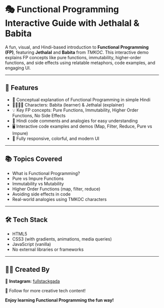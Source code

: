 # 🎭 Functional Programming Interactive Guide with Jethalal & Babita

A fun, visual, and Hindi-based introduction to **Functional Programming (FP)**, featuring **Jethalal** and **Babita** from *TMKOC*. This interactive demo explains FP concepts like pure functions, immutability, higher-order functions, and side effects using relatable metaphors, code examples, and engaging UI.

---

## 🎯 Features

- 🧠 Conceptual explanation of Functional Programming in simple Hindi
- 👩‍🦱👨‍💼 Characters: Babita (learner) & Jethalal (explainer)
- 💡 Key FP concepts: Pure Functions, Immutability, Higher Order Functions, No Side Effects
- 📝 Hindi code comments and analogies for easy understanding
- 🖥️ Interactive code examples and demos (Map, Filter, Reduce, Pure vs Impure)
- 📱 Fully responsive, colorful, and modern UI

---

## 📚 Topics Covered

- What is Functional Programming?
- Pure vs Impure Functions
- Immutability vs Mutability
- Higher Order Functions (map, filter, reduce)
- Avoiding side effects in code
- Real-world analogies using TMKOC characters

---

## 🛠️ Tech Stack

- HTML5
- CSS3 (with gradients, animations, media queries)
- JavaScript (vanilla)
- No external libraries or frameworks

---

## 👨‍🎨 Created By

🔗 **Instagram:** [fullstackgada](https://www.instagram.com/fullstackgada/)

🤝 Follow for more creative tech content!

**Enjoy learning Functional Programming the fun way!**
